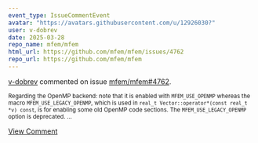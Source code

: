 ```yaml
---
event_type: IssueCommentEvent
avatar: "https://avatars.githubusercontent.com/u/12926030?"
user: v-dobrev
date: 2025-03-28
repo_name: mfem/mfem
html_url: https://github.com/mfem/mfem/issues/4762
repo_url: https://github.com/mfem/mfem
---
```


<a href='https://github.com/v-dobrev' target='_blank'>v-dobrev</a> commented on issue <a href='https://github.com/mfem/mfem/issues/4762' target='_blank'>mfem/mfem#4762</a>.

<small>Regarding the OpenMP backend: note that it is enabled with `MFEM_USE_OPENMP` whereas the macro `MFEM_USE_LEGACY_OPENMP`, which is used in `real_t Vector::operator*(const real_t *v) const`, is for enabling some old OpenMP code sections. The `MFEM_USE_LEGACY_OPENMP` option is deprecated. ...</small>

<a href='https://github.com/mfem/mfem/issues/4762' target='_blank'>View Comment</a>